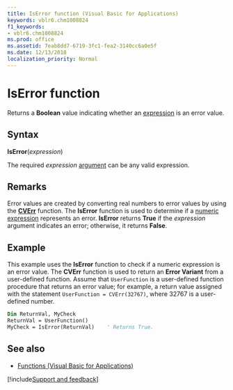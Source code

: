 ```yaml
---
title: IsError function (Visual Basic for Applications)
keywords: vblr6.chm1008824
f1_keywords:
- vblr6.chm1008824
ms.prod: office
ms.assetid: 7eab8dd7-6719-3fc1-fea2-3140cc6a0e5f
ms.date: 12/13/2018
localization_priority: Normal
---
```



# IsError function

Returns a **Boolean** value indicating whether an [expression](../../Glossary/vbe-glossary.md#expression) is an error value.

## Syntax

**IsError**(_expression_)

The required _expression_ [argument](../../Glossary/vbe-glossary.md#argument) can be any valid expression.

## Remarks

Error values are created by converting real numbers to error values by using the **[CVErr](cverr-function.md)** function. The **IsError** function is used to determine if a [numeric expression](../../Glossary/vbe-glossary.md#numeric-expression) represents an error. **IsError** returns **True** if the _expression_ argument indicates an error; otherwise, it returns **False**.

## Example

This example uses the **IsError** function to check if a numeric expression is an error value. The **CVErr** function is used to return an **Error Variant** from a user-defined function. Assume that `UserFunction` is a user-defined function procedure that returns an error value; for example, a return value assigned with the statement `UserFunction = CVErr(32767)`, where 32767 is a user-defined number.


```vb
Dim ReturnVal, MyCheck
ReturnVal = UserFunction()
MyCheck = IsError(ReturnVal)    ' Returns True.
```


## See also

- [Functions (Visual Basic for Applications)](../functions-visual-basic-for-applications.md)

[!include[Support and feedback](~/includes/feedback-boilerplate.md)]
